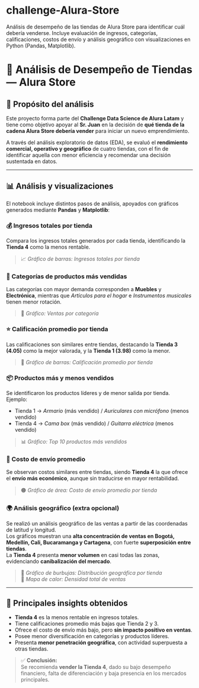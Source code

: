 # challenge-Alura-Store
Análisis de desempeño de las tiendas de Alura Store para identificar cuál debería venderse. Incluye evaluación de ingresos, categorías, calificaciones, costos de envío y análisis geográfico con visualizaciones en Python (Pandas, Matplotlib).

# 🧾 Análisis de Desempeño de Tiendas — Alura Store

## 📘 Propósito del análisis
Este proyecto forma parte del **Challenge Data Science de Alura Latam** y tiene como objetivo apoyar al **Sr. Juan** en la decisión de **qué tienda de la cadena Alura Store debería vender** para iniciar un nuevo emprendimiento.  

A través del análisis exploratorio de datos (EDA), se evaluó el **rendimiento comercial, operativo y geográfico** de cuatro tiendas, con el fin de identificar aquella con menor eficiencia y recomendar una decisión sustentada en datos.

---

## 📊 Análisis y visualizaciones

El notebook incluye distintos pasos de análisis, apoyados con gráficos generados mediante **Pandas** y **Matplotlib**:

### 💰 Ingresos totales por tienda
Compara los ingresos totales generados por cada tienda, identificando la **Tienda 4** como la menos rentable.

> 📈 *Gráfico de barras: Ingresos totales por tienda*

### 🛒 Categorías de productos más vendidas
Las categorías con mayor demanda corresponden a **Muebles** y **Electrónica**, mientras que *Artículos para el hogar* e *Instrumentos musicales* tienen menor rotación.

> 🧩 *Gráfico: Ventas por categoría*

### ⭐ Calificación promedio por tienda
Las calificaciones son similares entre tiendas, destacando la **Tienda 3 (4.05)** como la mejor valorada, y la **Tienda 1 (3.98)** como la menor.

> 🌟 *Gráfico de barras: Calificación promedio por tienda*

### 📦 Productos más y menos vendidos
Se identificaron los productos líderes y de menor salida por tienda.  
Ejemplo:  
- Tienda 1 → *Armario* (más vendido) / *Auriculares con micrófono* (menos vendido)  
- Tienda 4 → *Cama box* (más vendido) / *Guitarra eléctrica* (menos vendido)

> 📊 *Gráfico: Top 10 productos más vendidos*

### 🚚 Costo de envío promedio
Se observan costos similares entre tiendas, siendo **Tienda 4** la que ofrece el **envío más económico**, aunque sin traducirse en mayor rentabilidad.

> 🟠 *Gráfico de área: Costo de envío promedio por tienda*

### 🌍 Análisis geográfico (extra opcional)
Se realizó un análisis geográfico de las ventas a partir de las coordenadas de latitud y longitud.  
Los gráficos muestran una **alta concentración de ventas en Bogotá, Medellín, Cali, Bucaramanga y Cartagena**, con fuerte **superposición entre tiendas**.  
La **Tienda 4** presenta **menor volumen** en casi todas las zonas, evidenciando **canibalización del mercado**.

> 🔹 *Gráfico de burbujas: Distribución geográfica por tienda*  
> 🔹 *Mapa de calor: Densidad total de ventas*

---

## 🧠 Principales insights obtenidos

- **Tienda 4** es la menos rentable en ingresos totales.  
- Tiene calificaciones promedio más bajas que Tienda 2 y 3.  
- Ofrece el costo de envío más bajo, pero **sin impacto positivo en ventas**.  
- Posee menor diversificación en categorías y productos líderes.  
- Presenta **menor penetración geográfica**, con actividad superpuesta a otras tiendas.  

> ✅ **Conclusión:**  
> Se recomienda **vender la Tienda 4**, dado su bajo desempeño financiero, falta de diferenciación y baja presencia en los mercados principales.

